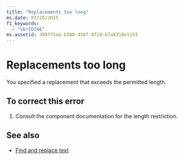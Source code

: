```yaml
---
title: "Replacements too long"
ms.date: 07/20/2015
f1_keywords: 
  - "vbrID746"
ms.assetid: 398ff5eb-b580-456f-8f24-b7a8318e1193
---
```

# Replacements too long
You specified a replacement that exceeds the permitted length.  
  
## To correct this error  
  
1. Consult the component documentation for the length restriction.  
  
## See also

- [Find and replace text](/visualstudio/ide/finding-and-replacing-text)
